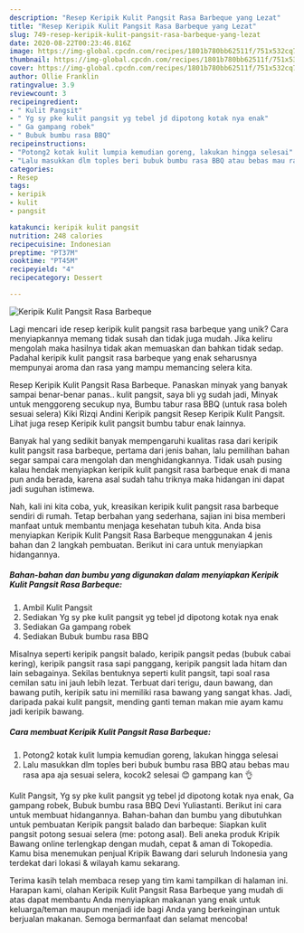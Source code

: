 ```yaml
---
description: "Resep Keripik Kulit Pangsit Rasa Barbeque yang Lezat"
title: "Resep Keripik Kulit Pangsit Rasa Barbeque yang Lezat"
slug: 749-resep-keripik-kulit-pangsit-rasa-barbeque-yang-lezat
date: 2020-08-22T00:23:46.816Z
image: https://img-global.cpcdn.com/recipes/1801b780bb62511f/751x532cq70/keripik-kulit-pangsit-rasa-barbeque-foto-resep-utama.jpg
thumbnail: https://img-global.cpcdn.com/recipes/1801b780bb62511f/751x532cq70/keripik-kulit-pangsit-rasa-barbeque-foto-resep-utama.jpg
cover: https://img-global.cpcdn.com/recipes/1801b780bb62511f/751x532cq70/keripik-kulit-pangsit-rasa-barbeque-foto-resep-utama.jpg
author: Ollie Franklin
ratingvalue: 3.9
reviewcount: 3
recipeingredient:
- " Kulit Pangsit"
- " Yg sy pke kulit pangsit yg tebel jd dipotong kotak nya enak"
- " Ga gampang robek"
- " Bubuk bumbu rasa BBQ"
recipeinstructions:
- "Potong2 kotak kulit lumpia kemudian goreng, lakukan hingga selesai"
- "Lalu masukkan dlm toples beri bubuk bumbu rasa BBQ atau bebas mau rasa apa aja sesuai selera, kocok2 selesai 😊 gampang kan 👌"
categories:
- Resep
tags:
- keripik
- kulit
- pangsit

katakunci: keripik kulit pangsit 
nutrition: 248 calories
recipecuisine: Indonesian
preptime: "PT37M"
cooktime: "PT45M"
recipeyield: "4"
recipecategory: Dessert

---
```



![Keripik Kulit Pangsit Rasa Barbeque](https://img-global.cpcdn.com/recipes/1801b780bb62511f/751x532cq70/keripik-kulit-pangsit-rasa-barbeque-foto-resep-utama.jpg)

Lagi mencari ide resep keripik kulit pangsit rasa barbeque yang unik? Cara menyiapkannya memang tidak susah dan tidak juga mudah. Jika keliru mengolah maka hasilnya tidak akan memuaskan dan bahkan tidak sedap. Padahal keripik kulit pangsit rasa barbeque yang enak seharusnya mempunyai aroma dan rasa yang mampu memancing selera kita.

Resep Keripik Kulit Pangsit Rasa Barbeque. Panaskan minyak yang banyak sampai benar-benar panas.. kulit pangsit, saya bli yg sudah jadi, Minyak untuk menggoreng secukup nya, Bumbu tabur rasa BBQ (untuk rasa boleh sesuai selera) Kiki Rizqi Andini Keripik pangsit Resep Keripik Kulit Pangsit. Lihat juga resep Keripik kulit pangsit bumbu tabur enak lainnya.

Banyak hal yang sedikit banyak mempengaruhi kualitas rasa dari keripik kulit pangsit rasa barbeque, pertama dari jenis bahan, lalu pemilihan bahan segar sampai cara mengolah dan menghidangkannya. Tidak usah pusing kalau hendak menyiapkan keripik kulit pangsit rasa barbeque enak di mana pun anda berada, karena asal sudah tahu triknya maka hidangan ini dapat jadi suguhan istimewa.


Nah, kali ini kita coba, yuk, kreasikan keripik kulit pangsit rasa barbeque sendiri di rumah. Tetap berbahan yang sederhana, sajian ini bisa memberi manfaat untuk membantu menjaga kesehatan tubuh kita. Anda bisa menyiapkan Keripik Kulit Pangsit Rasa Barbeque menggunakan 4 jenis bahan dan 2 langkah pembuatan. Berikut ini cara untuk menyiapkan hidangannya.

<!--inarticleads1-->

##### Bahan-bahan dan bumbu yang digunakan dalam menyiapkan Keripik Kulit Pangsit Rasa Barbeque:

1. Ambil  Kulit Pangsit
1. Sediakan  Yg sy pke kulit pangsit yg tebel jd dipotong kotak nya enak
1. Sediakan  Ga gampang robek
1. Sediakan  Bubuk bumbu rasa BBQ


Misalnya seperti keripik pangsit balado, keripik pangsit pedas (bubuk cabai kering), keripik pangsit rasa sapi panggang, keripik pangsit lada hitam dan lain sebagainya. Sekilas bentuknya seperti kulit pangsit, tapi soal rasa cemilan satu ini jauh lebih lezat. Terbuat dari terigu, daun bawang, dan bawang putih, keripik satu ini memiliki rasa bawang yang sangat khas. Jadi, daripada pakai kulit pangsit, mending ganti teman makan mie ayam kamu jadi keripik bawang. 

<!--inarticleads2-->

##### Cara membuat Keripik Kulit Pangsit Rasa Barbeque:

1. Potong2 kotak kulit lumpia kemudian goreng, lakukan hingga selesai
1. Lalu masukkan dlm toples beri bubuk bumbu rasa BBQ atau bebas mau rasa apa aja sesuai selera, kocok2 selesai 😊 gampang kan 👌


Kulit Pangsit, Yg sy pke kulit pangsit yg tebel jd dipotong kotak nya enak, Ga gampang robek, Bubuk bumbu rasa BBQ Devi Yuliastanti. Berikut ini cara untuk membuat hidangannya. Bahan-bahan dan bumbu yang dibutuhkan untuk pembuatan Keripik pangsit balado dan barbeque: Siapkan kulit pangsit potong sesuai selera (me: potong asal). Beli aneka produk Kripik Bawang online terlengkap dengan mudah, cepat &amp; aman di Tokopedia. Kamu bisa menemukan penjual Kripik Bawang dari seluruh Indonesia yang terdekat dari lokasi &amp; wilayah kamu sekarang. 

Terima kasih telah membaca resep yang tim kami tampilkan di halaman ini. Harapan kami, olahan Keripik Kulit Pangsit Rasa Barbeque yang mudah di atas dapat membantu Anda menyiapkan makanan yang enak untuk keluarga/teman maupun menjadi ide bagi Anda yang berkeinginan untuk berjualan makanan. Semoga bermanfaat dan selamat mencoba!
